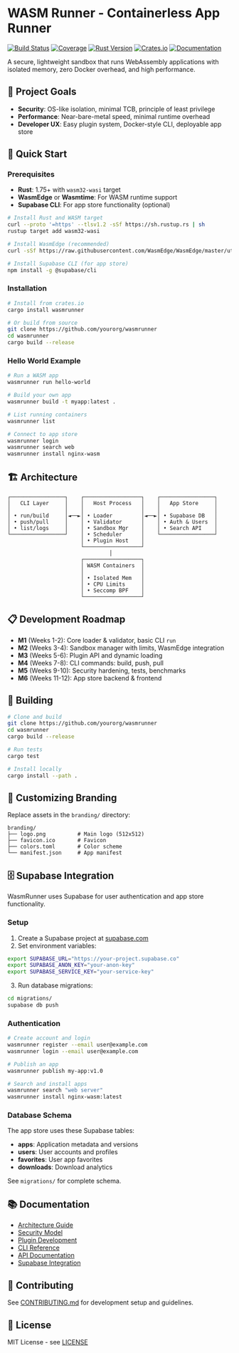
# WASM Runner - Containerless App Runner

[![Build Status](https://github.com/yourorg/wasmrunner/workflows/CI/badge.svg)](https://github.com/yourorg/wasmrunner/actions)
[![Coverage](https://codecov.io/gh/yourorg/wasmrunner/branch/main/graph/badge.svg)](https://codecov.io/gh/yourorg/wasmrunner)
[![Rust Version](https://img.shields.io/badge/rust-1.75+-blue.svg)](https://www.rust-lang.org)
[![Crates.io](https://img.shields.io/crates/v/wasmrunner.svg)](https://crates.io/crates/wasmrunner)
[![Documentation](https://docs.rs/wasmrunner/badge.svg)](https://docs.rs/wasmrunner)

A secure, lightweight sandbox that runs WebAssembly applications with isolated memory, zero Docker overhead, and high performance.

## 🎯 Project Goals

- **Security**: OS-like isolation, minimal TCB, principle of least privilege
- **Performance**: Near-bare-metal speed, minimal runtime overhead  
- **Developer UX**: Easy plugin system, Docker-style CLI, deployable app store

## 🚀 Quick Start

### Prerequisites

- **Rust**: 1.75+ with `wasm32-wasi` target
- **WasmEdge** or **Wasmtime**: For WASM runtime support
- **Supabase CLI**: For app store functionality (optional)

```bash
# Install Rust and WASM target
curl --proto '=https' --tlsv1.2 -sSf https://sh.rustup.rs | sh
rustup target add wasm32-wasi

# Install WasmEdge (recommended)
curl -sSf https://raw.githubusercontent.com/WasmEdge/WasmEdge/master/utils/install.sh | bash

# Install Supabase CLI (for app store)
npm install -g @supabase/cli
```

### Installation

```bash
# Install from crates.io
cargo install wasmrunner

# Or build from source
git clone https://github.com/yourorg/wasmrunner
cd wasmrunner
cargo build --release
```

### Hello World Example

```bash
# Run a WASM app
wasmrunner run hello-world

# Build your own app
wasmrunner build -t myapp:latest .

# List running containers
wasmrunner list

# Connect to app store
wasmrunner login
wasmrunner search web
wasmrunner install nginx-wasm
```

## 🏗️ Architecture

```
┌─────────────────┐    ┌──────────────────┐    ┌─────────────────┐
│   CLI Layer     │    │   Host Process   │    │   App Store     │
│                 │    │                  │    │                 │
│ • run/build     │◄──►│ • Loader         │◄──►│ • Supabase DB   │
│ • push/pull     │    │ • Validator      │    │ • Auth & Users  │
│ • list/logs     │    │ • Sandbox Mgr    │    │ • Search API    │
└─────────────────┘    │ • Scheduler      │    └─────────────────┘
                       │ • Plugin Host    │
                       └──────────────────┘
                                │
                       ┌──────────────────┐
                       │ WASM Containers  │
                       │                  │
                       │ • Isolated Mem   │
                       │ • CPU Limits     │
                       │ • Seccomp BPF    │
                       └──────────────────┘
```

## 📋 Development Roadmap

- **M1** (Weeks 1-2): Core loader & validator, basic CLI `run`
- **M2** (Weeks 3-4): Sandbox manager with limits, WasmEdge integration
- **M3** (Weeks 5-6): Plugin API and dynamic loading
- **M4** (Weeks 7-8): CLI commands: build, push, pull
- **M5** (Weeks 9-10): Security hardening, tests, benchmarks
- **M6** (Weeks 11-12): App store backend & frontend

## 🔧 Building

```bash
# Clone and build
git clone https://github.com/yourorg/wasmrunner
cd wasmrunner
cargo build --release

# Run tests
cargo test

# Install locally
cargo install --path .
```

## 🎨 Customizing Branding

Replace assets in the `branding/` directory:

```
branding/
├── logo.png          # Main logo (512x512)
├── favicon.ico       # Favicon
├── colors.toml       # Color scheme
└── manifest.json     # App manifest
```

## 🗄️ Supabase Integration

WasmRunner uses Supabase for user authentication and app store functionality.

### Setup

1. Create a Supabase project at [supabase.com](https://supabase.com)
2. Set environment variables:

```bash
export SUPABASE_URL="https://your-project.supabase.co"
export SUPABASE_ANON_KEY="your-anon-key"
export SUPABASE_SERVICE_KEY="your-service-key"
```

3. Run database migrations:

```bash
cd migrations/
supabase db push
```

### Authentication

```bash
# Create account and login
wasmrunner register --email user@example.com
wasmrunner login --email user@example.com

# Publish an app
wasmrunner publish my-app:v1.0

# Search and install apps
wasmrunner search "web server"
wasmrunner install nginx-wasm:latest
```

### Database Schema

The app store uses these Supabase tables:

- **apps**: Application metadata and versions
- **users**: User accounts and profiles  
- **favorites**: User app favorites
- **downloads**: Download analytics

See `migrations/` for complete schema.

## 📚 Documentation

- [Architecture Guide](docs/architecture.md)
- [Security Model](docs/security.md)
- [Plugin Development](docs/plugins.md)
- [CLI Reference](docs/cli.md)
- [API Documentation](docs/api.md)
- [Supabase Integration](docs/supabase.md)

## 🤝 Contributing

See [CONTRIBUTING.md](CONTRIBUTING.md) for development setup and guidelines.

## 📄 License

MIT License - see [LICENSE](LICENSE)
